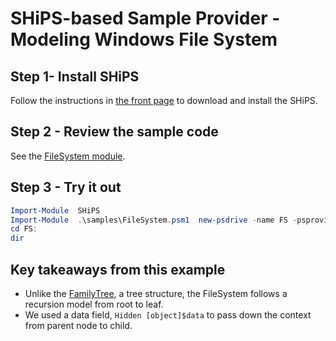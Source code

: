 # SHiPS-based Sample Provider - Modeling Windows File System

## Step 1- Install SHiPS

Follow the instructions in [the front page][readme] to download and install the SHiPS.

## Step 2 - Review the sample code
See the [FileSystem module][fs].

## Step 3 - Try it out

``` PowerShell
Import-Module  SHiPS
Import-Module  .\samples\FileSystem.psm1  new-psdrive -name FS -psprovider SHiPS -root FileSystem#C
cd FS:  
dir

```
## Key takeaways from this example
- Unlike  the [FamilyTree][ft], a tree structure, the FileSystem follows a recursion model from root to leaf.
- We used a data field, `Hidden [object]$data`  to pass down the context from parent node to child.


[readme]: ../README.md#Installing-SHiPS
[fs]: ../samples/FileSystem.psm1
[ft]: ./FamilyTree.md
